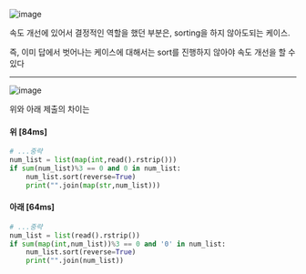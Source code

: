 ![image](https://user-images.githubusercontent.com/48541850/231233665-205e4f82-ced9-4ba4-bda0-392430e231a4.png)

속도 개선에 있어서 결정적인 역할을 했던 부분은, sorting을 하지 않아도되는 케이스.

즉, 이미 답에서 벗어나는 케이스에 대해서는 sort를 진행하지 않아야 속도 개선을 할 수 있다

---

![image](https://user-images.githubusercontent.com/48541850/231234170-3944d343-7a90-4da2-8268-2f26cd668210.png)

위와 아래 제출의 차이는

#### 위 [84ms]

```py
# ...중략
num_list = list(map(int,read().rstrip()))
if sum(num_list)%3 == 0 and 0 in num_list:
    num_list.sort(reverse=True)
    print("".join(map(str,num_list)))
```

#### 아래 [64ms]

```py
# ...중략
num_list = list(read().rstrip())
if sum(map(int,num_list))%3 == 0 and '0' in num_list:
    num_list.sort(reverse=True)
    print("".join(num_list))
```
